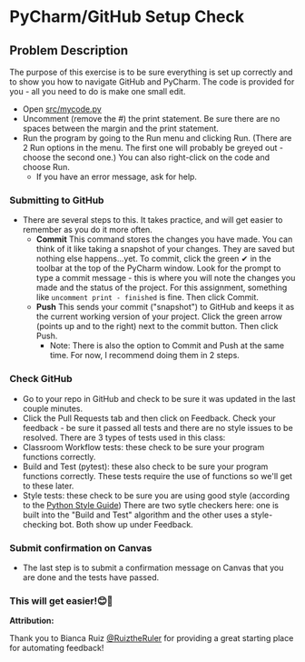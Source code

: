 # PyCharm/GitHub Setup Check

## Problem Description
The purpose of this exercise is to be sure everything is set up correctly and to show you how to navigate GitHub and PyCharm. The code is provided for you - all you need to do is make one small edit.

* Open [src/mycode.py](src/my_code.py)
* Uncomment (remove the #) the print statement. Be sure there are no spaces between the margin and the print statement.
* Run the program by going to the Run menu and clicking Run. (There are 2 Run options in the menu. The first one will probably be greyed out - choose the second one.) You can also right-click on the code and choose Run.
  * If you have an error message, ask for help.

### Submitting to GitHub
* There are several steps to this. It takes practice, and will get easier to remember as you do it more often.
  * **Commit**  This command stores the changes you have made. You can think of it like taking a snapshot of your changes. They are saved but nothing else happens...yet. To commit, click the green ✔ in the toolbar at the top of the PyCharm window. Look for the prompt to type a commit message - this is where you will note the changes you made and the status of the project. For this assignment, something like `uncomment print - finished` is fine. Then click Commit.
  * **Push** This sends your commit ("snapshot") to GitHub and keeps it as the current working version of your project. Click the green arrow (points up and to the right) next to the commit button. Then click Push.
    * Note: There is also the option to Commit and Push at the same time. For now, I recommend doing them in 2 steps.
 
 ### Check GitHub
 * Go to your repo in GitHub and check to be sure it was updated in the last couple minutes.
 * Click the Pull Requests tab and then click on Feedback. Check your feedback - be sure it passed all tests and there are no style issues to be resolved. There are 3 types of tests used in this class: 
  * Classroom Workflow tests: these check to be sure your program functions correctly. 
  * Build and Test (pytest): these also check to be sure your program functions correctly. These tests require the use of functions so we'll get to these later.
  * Style tests: these check to be sure you are using good style (according to the [Python Style Guide](https://docs.python-guide.org/writing/style/)) There are two sytle checkers here: one is built into the "Build and Test" algorithm and the other uses a style-checking bot. Both show up under Feedback.  
   

### Submit confirmation on Canvas
* The last step is to submit a confirmation message on Canvas that you are done and the tests have passed.

### This will get easier!😊🦉


**Attribution:**

Thank you to Bianca Ruiz [@RuiztheRuler](https://github.com/RuizTheRuler) for providing a great starting place for automating feedback!
